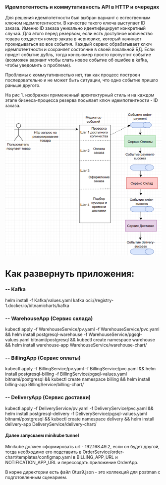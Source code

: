 ### Идемпотентость и коммутативность API в HTTP и очередях

Для решения идемпотетности был выбран вариант с естественным ключом идемпотентности. В качестве такого ключа
выступает ID заказа. Именно ID заказа уникально идентифицирует конкретный случай. Для этого перед резервом, если
есть доступное количество товара создается номер заказа в черновике, который начинает прокидываться во все события.
Каждый сервис обрабатывает ключ идемпотентности и сохраняет состояние в своей локальной БД. Если придет событие дубль, 
тогда консьюмер просто пропустит событие (возможен вариант чтобы слать новое событие об ошибке в kafka, чтобы уведомить о проблеме).

Проблемы с коммутативностью нет, так как процесс построен последовательно и не может быть ситуации, что одно событие пришло
раньше другого.

На рис 1. изображен примененный архитектурный стиль и на каждом этапе бизнеса-процесса резерва посылает ключ идемпотентности - ID заказа.

![alt text](img1.png)

# Как развернуть приложения:

### -- Kafka
helm install -f Kafka/values.yaml kafka oci://registry-1.docker.io/bitnamicharts/kafka

### -- WarehouseApp (Сервис склада)

kubectl apply -f WarehouseService/pv.yaml -f WarehouseService/pvc.yaml &&
helm install postgresql-warehouse -f WarehouseService/pgsql-values.yaml bitnami/postgresql &&
kubectl create namespace warehouse && helm install warehouse-app WarehouseService/warehouse-chart/

### -- BillingApp (Сервис оплаты)

kubectl apply -f BillingService/pv.yaml -f BillingService/pvc.yaml &&
helm install postgresql-billing -f BillingService/pgsql-values.yaml bitnami/postgresql &&
kubectl create namespace billing && helm install billing-app BillingService/billing-chart/

### -- DeliveryApp (Сервис доставки)

kubectl apply -f DeliveryService/pv.yaml -f DeliveryService/pvc.yaml &&
helm install postgresql-delivery -f DeliveryService/pgsql-values.yaml bitnami/postgresql &&
kubectl create namespace delivery && helm install delivery-app DeliveryService/delivery-chart/

#### Далее запускаем minikube tunnel
Minikube должен сформировать url - 192.168.49.2, если он будет другой, тогда необходимо его подставить в OrderService/order-chart/templates/configmap.yaml в
BILLING_APP_URL и NOTIFICATION_APP_URL и пересоздать приложение OrderApp.

В корне директории есть файл Otus9.json - это коллекций для postman с подготовленным сценарием.
